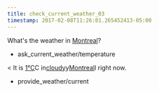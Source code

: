 ```yaml
---
title: check_current_weather_03
timestamp: 2017-02-08T11:26:01.265452413-05:00
---
```


What's the weather in [Montreal](city)?
* ask_current_weather/temperature

< It is [1°C](temperature#celsius)C in[cloudy](condition)y[Montreal](city)l right now.
* provide_weather/current
